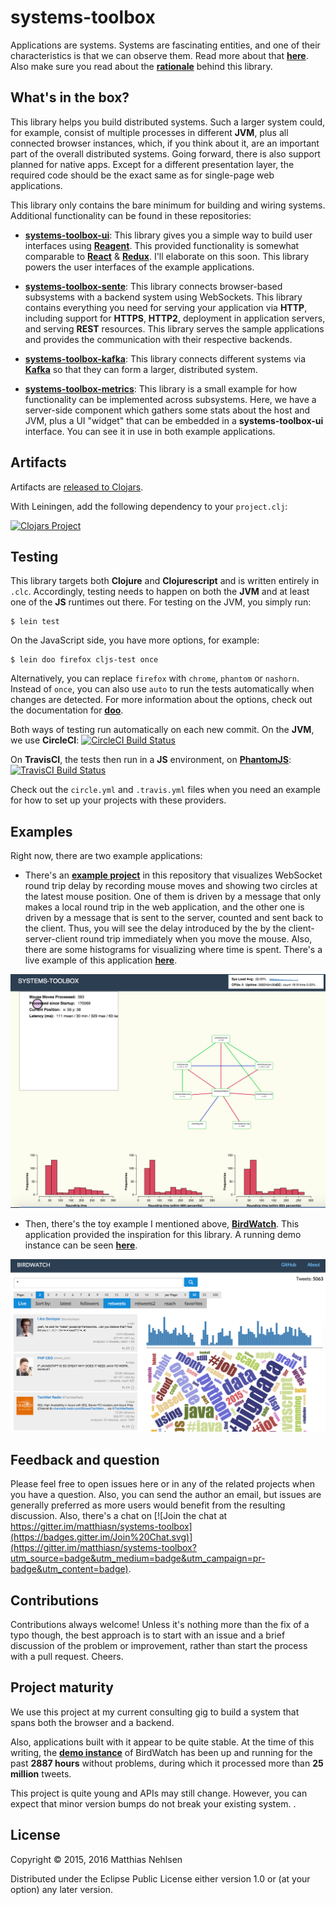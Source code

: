 # systems-toolbox

Applications are systems. Systems are fascinating entities, and one of their characteristics is that we can observe them. Read more about that **[here](doc/systems-thinking.md)**. Also make sure you read about the **[rationale](doc/rationale.md)** behind this library.


## What's in the box?

This library helps you build distributed systems. Such a larger system could, for example, consist of multiple processes in different **JVM**, plus all connected browser instances, which, if you think about it, are an important part of the overall distributed systems. Going forward, there is also support planned for native apps. Except for a different presentation layer, the required code should be the exact same as for single-page web applications.

This library only contains the bare minimum for building and wiring systems. Additional functionality can be found in these repositories:

* **[systems-toolbox-ui](https://github.com/matthiasn/systems-toolbox-ui)**: This library gives you a simple way to build user interfaces using **[Reagent](https://github.com/reagent-project/reagent)**. This provided functionality is somewhat comparable to **[React](https://facebook.github.io/react/)** & **[Redux](https://github.com/reactjs/redux)**. I'll elaborate on this soon. This library powers the user interfaces of the example applications.

* **[systems-toolbox-sente](https://github.com/matthiasn/systems-toolbox-sente)**: This library connects browser-based subsystems with a backend system using WebSockets. This library contains everything you need for serving your application via **HTTP**, including support for **HTTPS**, **HTTP2**, deployment in application servers, and serving **REST** resources. This library serves the sample applications and provides the communication with their respective backends.

* **[systems-toolbox-kafka](https://github.com/matthiasn/systems-toolbox-kafka)**: This library connects different systems via **[Kafka](http://kafka.apache.org/)** so that they can form a larger, distributed system.


* **[systems-toolbox-metrics](https://github.com/matthiasn/systems-toolbox-metrics)**: This library is a small example for how functionality can be implemented across subsystems. Here, we have a server-side component which gathers some stats about the host and JVM, plus a UI "widget" that can be embedded in a **systems-toolbox-ui** interface. You can see it in use in both example applications.


## Artifacts

Artifacts are [released to Clojars](https://clojars.org/matthiasn/systems-toolbox).

With Leiningen, add the following dependency to your `project.clj`:

[![Clojars Project](https://img.shields.io/clojars/v/matthiasn/systems-toolbox.svg)](https://clojars.org/matthiasn/systems-toolbox)


## Testing

This library targets both **Clojure** and **Clojurescript** and is written entirely in `.clc`. Accordingly, testing needs to happen on both the **JVM** and at least one of the **JS** runtimes out there. For testing on the JVM, you simply run:

    $ lein test

On the JavaScript side, you have more options, for example:

    $ lein doo firefox cljs-test once    

Alternatively, you can replace `firefox` with `chrome`, `phantom` or `nashorn`. Instead of `once`, you can also use `auto` to run the tests automatically when changes are detected. For more information about the options, check out the documentation for **[doo](https://github.com/bensu/doo)**.

Both ways of testing run automatically on each new commit. On the **JVM**, we use **CircleCI**: [![CircleCI Build Status](https://circleci.com/gh/matthiasn/systems-toolbox.svg?&style=shield&circle-token=24e698236c3b69afa71b954d829fbb9f9fb7c34d)](https://circleci.com/gh/matthiasn/systems-toolbox)

On **TravisCI**, the tests then run in a **JS** environment, on **[PhantomJS](http://phantomjs.org/)**: [![TravisCI Build Status](https://travis-ci.org/matthiasn/systems-toolbox.svg?branch=master)](https://travis-ci.org/matthiasn/systems-toolbox)

Check out the `circle.yml` and `.travis.yml` files when you need an example for how to set up your projects with these providers.


## Examples

Right now, there are two example applications:

* There's an **[example project](https://github.com/matthiasn/systems-toolbox/tree/master/examples/trailing-mouse-pointer)** in this repository that visualizes WebSocket round trip delay by recording mouse moves and showing two circles at the latest mouse position. One of them is driven by a message that only makes a local round trip in the web application, and the other one is driven by a message that is sent to the server, counted and sent back to the client. Thus, you will see the delay introduced by the by the client-server-client round trip immediately when you move the mouse. Also, there are some histograms for visualizing where time is spent. There's a live example of this application **[here](http://systems-toolbox.matthiasnehlsen.com/)**.

![Example Screenshot](./doc/example.png)

* Then, there's the toy example I mentioned above, **[BirdWatch](https://github.com/matthiasn/BirdWatch)**. This application provided the inspiration for this library. A running demo instance can be seen **[here](http://birdwatch2.matthiasnehlsen.com)**.

![BirdWatch Screenshot](./doc/birdwatch.png)


## Feedback and question

Please feel free to open issues here or in any of the related projects when you have a question. Also, you can send the author an email, but issues are generally preferred as more users would benefit from the resulting discussion. Also, there's a chat on [![Join the chat at https://gitter.im/matthiasn/systems-toolbox](https://badges.gitter.im/Join%20Chat.svg)](https://gitter.im/matthiasn/systems-toolbox?utm_source=badge&utm_medium=badge&utm_campaign=pr-badge&utm_content=badge).


## Contributions

Contributions always welcome! Unless it's nothing more than the fix of a typo though, the best approach is to start with an issue and a brief discussion of the problem or improvement, rather than start the process with a pull request. Cheers.


## Project maturity

We use this project at my current consulting gig to build a system that spans both the browser and a backend.

Also, applications built with it appear to be quite stable. At the time of this writing, the **[demo instance](http://birdwatch2.matthiasnehlsen.com)** of BirdWatch has been up and running for the past **2887 hours** without problems, during which it processed more than **25 million** tweets.

This project is quite young and APIs may still change. However, you can expect that minor version bumps do not break your existing system. .


## License

Copyright © 2015, 2016 Matthias Nehlsen

Distributed under the Eclipse Public License either version 1.0 or (at your option) any later version.
